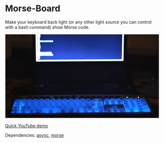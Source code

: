 # Morse-Board
Make your keyboard back light (or any other light source you can control with a bash command) show Morse code.

[![morse-board](keyboard_morse_code_nodejs.png)](http://www.youtube.com/watch?v=ruJs7hYHqzA)

[Quick YouTube demo](http://www.youtube.com/watch?v=ruJs7hYHqzA)

Dependencies: [async](https://npmjs.org/package/async), [morse](https://npmjs.org/package/morse)


